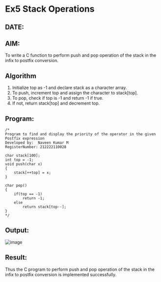 # Ex5 Stack Operations
## DATE:
## AIM:
To write a C function to perform push and pop operation of the stack in the infix to postfix conversion.

## Algorithm
1. Initialize top as -1 and declare stack as a character array.
2. To push, increment top and assign the character to stack[top].
3. To pop, check if top is -1 and return -1 if true.
4. If not, return stack[top] and decrement top.

## Program:
```
/*
Program to find and display the priority of the operator in the given Postfix expression
Developed by:  Naveen Kumar M
RegisterNumber: 212222110028
 
char stack[100]; 
int top = -1; 
void push(char x) 
{ 
    stack[++top] = x; 
} 
 
char pop() 
{ 
    if(top == -1) 
        return -1; 
    else 
        return stack[top--]; 
} 
*/
```

## Output:
![image](https://github.com/user-attachments/assets/eaa49ad7-dc4f-4985-8368-c884d11b93e2)



## Result:
Thus the C program to perform push and pop operation of the stack in the infix to postfix conversion is implemented successfully.

